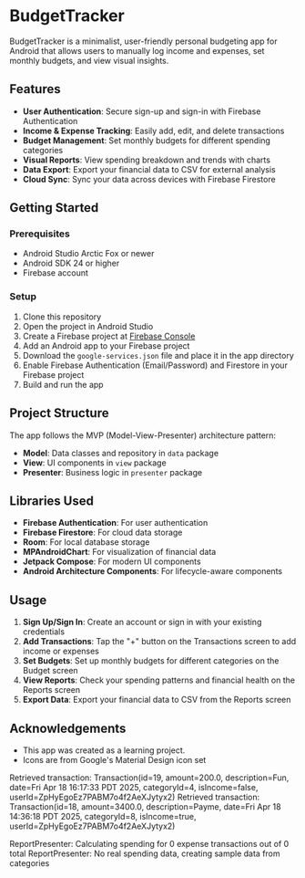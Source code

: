 # BudgetTracker

BudgetTracker is a minimalist, user-friendly personal budgeting app for Android that allows users to manually log income and expenses, set monthly budgets, and view visual insights.

## Features

- **User Authentication**: Secure sign-up and sign-in with Firebase Authentication
- **Income & Expense Tracking**: Easily add, edit, and delete transactions
- **Budget Management**: Set monthly budgets for different spending categories
- **Visual Reports**: View spending breakdown and trends with charts
- **Data Export**: Export your financial data to CSV for external analysis
- **Cloud Sync**: Sync your data across devices with Firebase Firestore

## Getting Started

### Prerequisites

- Android Studio Arctic Fox or newer
- Android SDK 24 or higher
- Firebase account

### Setup

1. Clone this repository
2. Open the project in Android Studio
3. Create a Firebase project at [Firebase Console](https://console.firebase.google.com/)
4. Add an Android app to your Firebase project
5. Download the `google-services.json` file and place it in the app directory
6. Enable Firebase Authentication (Email/Password) and Firestore in your Firebase project
7. Build and run the app

## Project Structure

The app follows the MVP (Model-View-Presenter) architecture pattern:

- **Model**: Data classes and repository in `data` package
- **View**: UI components in `view` package
- **Presenter**: Business logic in `presenter` package

## Libraries Used

- **Firebase Authentication**: For user authentication
- **Firebase Firestore**: For cloud data storage
- **Room**: For local database storage
- **MPAndroidChart**: For visualization of financial data
- **Jetpack Compose**: For modern UI components
- **Android Architecture Components**: For lifecycle-aware components

## Usage

1. **Sign Up/Sign In**: Create an account or sign in with your existing credentials
2. **Add Transactions**: Tap the "+" button on the Transactions screen to add income or expenses
3. **Set Budgets**: Set up monthly budgets for different categories on the Budget screen
4. **View Reports**: Check your spending patterns and financial health on the Reports screen
5. **Export Data**: Export your financial data to CSV from the Reports screen

## Acknowledgements

- This app was created as a learning project.
- Icons are from Google's Material Design icon set

Retrieved transaction: Transaction(id=19, amount=200.0, description=Fun, date=Fri Apr 18 16:17:33 PDT 2025, categoryId=4, isIncome=false, userId=ZpHyEgoEz7PABM7o4f2AeXJytyx2)
Retrieved transaction: Transaction(id=18, amount=3400.0, description=Payme, date=Fri Apr 18 14:36:18 PDT 2025, categoryId=8, isIncome=true, userId=ZpHyEgoEz7PABM7o4f2AeXJytyx2)

ReportPresenter: Calculating spending for 0 expense transactions out of 0 total
ReportPresenter: No real spending data, creating sample data from categories